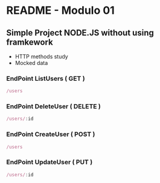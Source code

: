 # README - Modulo 01

## Simple Project NODE.JS without using framkework

- HTTP methods study
- Mocked data

### EndPoint ListUsers ( GET )

```jsx
/users
```

### EndPoint DeleteUser ( DELETE )

```jsx
/users/:id
```

### EndPoint CreateUser ( POST )

```jsx
/users
```

### EndPoint UpdateUser ( PUT )

```jsx
/users/:id
```
